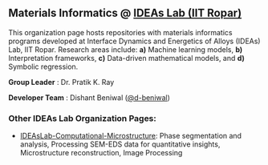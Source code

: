 ## **Materials Informatics @ [IDEAs Lab (IIT Ropar)](https://ideaslab.iitrpr.ac.in/)** 
This organization page hosts repositories with materials informatics programs developed at Interface Dynamics and Energetics of Alloys (IDEAs) Lab, IIT Ropar.  Research areas include: **a)** Machine learning models, **b)** Interpretation frameworks, **c)** Data-driven mathematical models, and **d)** Symbolic regression.

**Group Leader** : Dr. Pratik K. Ray

**Developer Team** : Dishant Beniwal ([@d-beniwal](https://github.com/d-beniwal))

### **Other IDEAs Lab Organization Pages**:
- [IDEAsLab-Computational-Microstructure](https://github.com/IDEAsLab-Computational-Microstructure): Phase segmentation and analysis, Processing SEM-EDS data for quantitative insights, Microstructure reconstruction, Image Processing

<!-- **IDEAs Lab (Other organization pages) :**
- 1. IDEAsLab-Materials-Informatics
- 2. IDEAsLab-Cellular-Automata
- 3. IDEAsLab-Image-Processing -->
